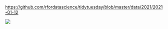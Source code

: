 https://github.com/rfordatascience/tidytuesday/blob/master/data/2021/2021-01-12

![](/20210112-W02-Art_Collections.png)